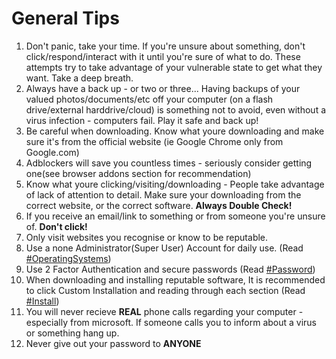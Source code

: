 # **General Tips**

1. Don't panic, take your time. If you're unsure about something, don't click/respond/interact with it until you're sure of what to do. These attempts try to take advantage of your vulnerable state to get what they want. Take a deep breath.
2. Always have a back up - or two or three... Having backups of your valued photos/documents/etc off your computer \(on a flash drive/external harddrive/cloud\) is something not to avoid, even without a virus infection - computers fail. Play it safe and back up!
3. Be careful when downloading. Know what youre downloading and make sure it's from the official website \(ie Google Chrome only from Google.com\)
4. Adblockers will save you countless times - seriously consider getting one\(see browser addons section for recommendation\)
5. Know what youre clicking/visiting/downloading - People take advantage of lack of attention to detail. Make sure your downloading from the correct website, or the correct software. **Always Double Check!**
6. If you receive an email/link to something or from someone you're unsure of. **Don't click!**
7. Only visit websites you recognise or know to be reputable.
8. Use a none Administrator\(Super User\) Account for daily use. \(Read [\#OperatingSystems](/operating-systems.md)\)
9. Use 2 Factor Authentication and secure passwords \(Read [\#Password](/passwords.md)\)
10. When downloading and installing reputable software, It is recommended to click Custom Installation and reading through each section \(Read [\#Install](/downloading.md)\)
11. You will never recieve **REAL** phone calls regarding your computer - especially from microsoft. If someone calls you to inform about a virus or something hang up.
12. Never give out your password to **ANYONE**



